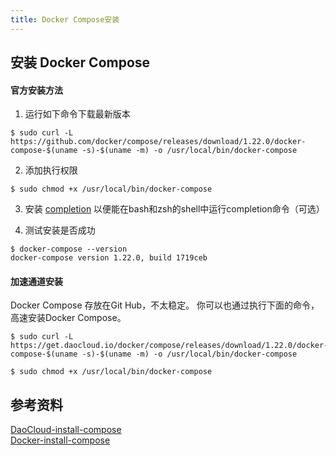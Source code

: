 ```yaml
---
title: Docker Compose安装
---
```


## 安装 Docker Compose

#### 官方安装方法
1. 运行如下命令下载最新版本
```
$ sudo curl -L https://github.com/docker/compose/releases/download/1.22.0/docker-compose-$(uname -s)-$(uname -m) -o /usr/local/bin/docker-compose
```
2. 添加执行权限
```
$ sudo chmod +x /usr/local/bin/docker-compose
```
3. 安装 [completion](https://docs.docker.com/compose/completion/) 以便能在bash和zsh的shell中运行completion命令（可选）

4. 测试安装是否成功
```
$ docker-compose --version
docker-compose version 1.22.0, build 1719ceb
```

#### 加速通道安装
Docker Compose 存放在Git Hub，不太稳定。 
你可以也通过执行下面的命令，高速安装Docker Compose。
```
$ sudo curl -L https://get.daocloud.io/docker/compose/releases/download/1.22.0/docker-compose-$(uname -s)-$(uname -m) -o /usr/local/bin/docker-compose  

$ sudo chmod +x /usr/local/bin/docker-compose  
```
## 参考资料
[DaoCloud-install-compose](http://get.daocloud.io/#install-compose)  
[Docker-install-compose](https://docs.docker.com/compose/install/)
